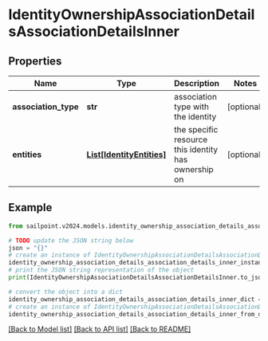 # IdentityOwnershipAssociationDetailsAssociationDetailsInner


## Properties

Name | Type | Description | Notes
------------ | ------------- | ------------- | -------------
**association_type** | **str** | association type with the identity | [optional] 
**entities** | [**List[IdentityEntities]**](IdentityEntities.md) | the specific resource this identity has ownership on | [optional] 

## Example

```python
from sailpoint.v2024.models.identity_ownership_association_details_association_details_inner import IdentityOwnershipAssociationDetailsAssociationDetailsInner

# TODO update the JSON string below
json = "{}"
# create an instance of IdentityOwnershipAssociationDetailsAssociationDetailsInner from a JSON string
identity_ownership_association_details_association_details_inner_instance = IdentityOwnershipAssociationDetailsAssociationDetailsInner.from_json(json)
# print the JSON string representation of the object
print(IdentityOwnershipAssociationDetailsAssociationDetailsInner.to_json())

# convert the object into a dict
identity_ownership_association_details_association_details_inner_dict = identity_ownership_association_details_association_details_inner_instance.to_dict()
# create an instance of IdentityOwnershipAssociationDetailsAssociationDetailsInner from a dict
identity_ownership_association_details_association_details_inner_from_dict = IdentityOwnershipAssociationDetailsAssociationDetailsInner.from_dict(identity_ownership_association_details_association_details_inner_dict)
```
[[Back to Model list]](../README.md#documentation-for-models) [[Back to API list]](../README.md#documentation-for-api-endpoints) [[Back to README]](../README.md)


